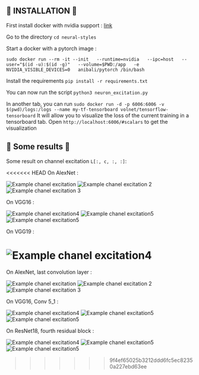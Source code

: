 ## :wrench: INSTALLATION :wrench:
First install docker with nvidia support : [link](https://github.com/NVIDIA/nvidia-docker)

Go to the directory 
`cd neural-styles`

Start a docker with a pytorch image :

`sudo docker run --rm -it --init   --runtime=nvidia   --ipc=host   --user="$(id -u):$(id -g)"   --volume=$PWD:/app   -e NVIDIA_VISIBLE_DEVICES=0   anibali/pytorch /bin/bash`

Install the requirements
`pip install -r requirements.txt`

You can now run the script
`python3 neuron_excitation.py`

In another tab, you can run
`sudo docker run -d -p 6006:6006 -v $(pwd)/logs:/logs --name my-tf-tensorboard volnet/tensorflow-tensorboard`
It will allow you to visualize the loss of the current training in a tensorboard tab. Open `http://localhost:6006/#scalars` to get the visualization


## :gem: Some results :gem:
Some result on channel excitation `L[:, c, :, :]`: 

<<<<<<< HEAD
On AlexNet : 

![Example chanel excitation](/images/LayerExcitationLoss_alexnet_1_34_2048_0.0005.jpg)
![Example chanel excitation 2](/images/LayerExcitationLoss_alexnet_1_18_2048_0.0005.jpg)
![Example chanel excitation 3](/images/LayerExcitationLoss_alexnet_1_15_2048_0.0005.jpg)

On VGG16 : 

![Example chanel excitation4](images/LayerExcitationLoss_vgg16_-1_4_2048_0.1_0.0005.jpg)
![Example chanel excitation5](images/LayerExcitationLoss_vgg16_-1_12_2048_0.1_0.0005.jpg)
![Example chanel excitation5](images/LayerExcitationLoss_vgg16_-1_10_2048_0.1_0.0005.jpg)

On VGG19 : 

![Example chanel excitation4](images/LayerExcitationLoss_vgg19_-1_15_2048_0.1_0.0005.jpg)
=======
On AlexNet, last convolution layer : 

![Example chanel excitation](images/LayerExcitationLoss_alexnet_1_34_2048_0.0005.jpg)
![Example chanel excitation 2](images/LayerExcitationLoss_alexnet_1_18_2048_0.0005.jpg)
![Example chanel excitation 3](images/LayerExcitationLoss_alexnet_1_15_2048_0.0005.jpg)

On VGG16, Conv 5_1 : 

![Example chanel excitation4](images/vgg16_conv_5_1-LayerExcitationLoss322+BatchDiversity-4-0.001-100-1024-0.jpg)
![Example chanel excitation5](images/vgg16_conv_5_1-LayerExcitationLoss396+BatchDiversity-4-0.001-100-1024-3.jpg)
![Example chanel excitation5](images/vgg16_conv_5_1-LayerExcitationLoss48+BatchDiversity-4-0.001-100-1024-3.jpg)

On ResNet18, fourth residual block : 

![Example chanel excitation4](images/resnet18_3-LayerExcitationLoss2+BatchDiversity-4-0.001-100-1024-2.jpg)
![Example chanel excitation5](images/resnet18_3-LayerExcitationLoss69+BatchDiversity-4-0.001-100-1024-3.jpg)
![Example chanel excitation5](images/resnet18_3-LayerExcitationLoss70+BatchDiversity-4-0.001-100-1024-1.jpg)
>>>>>>> 9f4ef65025b3212ddd6fc5ec82350a227ebd63ee

